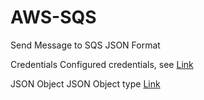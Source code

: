 # AWS-SQS
Send Message to SQS JSON Format


Credentials 
Configured credentials, see [Link](#https://docs.aws.amazon.com/sdk-for-java/latest/developer-guide/get-started.html)


JSON Object 
JSON Object type [Link](#https://github.com/stleary/JSON-java#json-in-java-package-orgjson)

